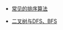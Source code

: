 - [常见的排序算法](https://mp.weixin.qq.com/s/1IluMVgZ3yzpwu2sVksRCg)

- [二叉树与DFS、BFS](https://github.com/bettersong/interview/blob/master/article/blog/2022-04/4.%E4%BA%8C%E5%8F%89%E6%A0%91%E4%B8%8E%E7%AE%97%E6%B3%95DFS%E3%80%81BFS.md)